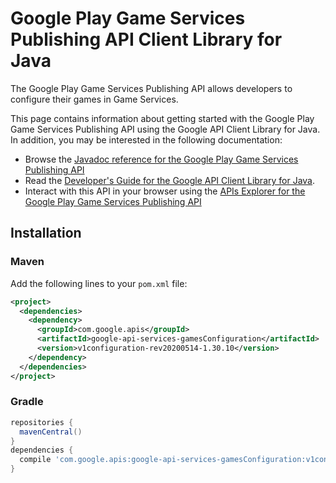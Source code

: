 # Google Play Game Services Publishing API Client Library for Java

The Google Play Game Services Publishing API allows developers to configure their games in Game Services.

This page contains information about getting started with the Google Play Game Services Publishing API
using the Google API Client Library for Java. In addition, you may be interested
in the following documentation:

* Browse the [Javadoc reference for the Google Play Game Services Publishing API][javadoc]
* Read the [Developer's Guide for the Google API Client Library for Java][google-api-client].
* Interact with this API in your browser using the [APIs Explorer for the Google Play Game Services Publishing API][api-explorer]

## Installation

### Maven

Add the following lines to your `pom.xml` file:

```xml
<project>
  <dependencies>
    <dependency>
      <groupId>com.google.apis</groupId>
      <artifactId>google-api-services-gamesConfiguration</artifactId>
      <version>v1configuration-rev20200514-1.30.10</version>
    </dependency>
  </dependencies>
</project>
```

### Gradle

```gradle
repositories {
  mavenCentral()
}
dependencies {
  compile 'com.google.apis:google-api-services-gamesConfiguration:v1configuration-rev20200514-1.30.10'
}
```

[javadoc]: https://googleapis.dev/java/google-api-services-gamesConfiguration/latest/index.html
[google-api-client]: https://github.com/googleapis/google-api-java-client/
[api-explorer]: https://developers.google.com/apis-explorer/#p/gamesConfiguration/v1/
